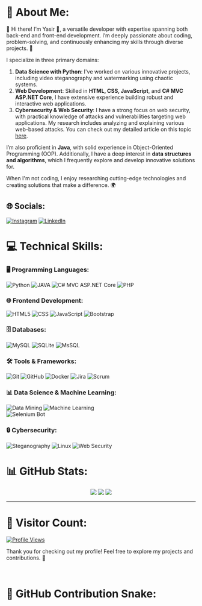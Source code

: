 # 💫 About Me:
👋 Hi there! I’m Yasir 🌟, a versatile developer with expertise spanning both back-end and front-end development. I’m deeply passionate about coding, problem-solving, and continuously enhancing my skills through diverse projects. 🚀

I specialize in three primary domains:  
1. **Data Science with Python**: I've worked on various innovative projects, including video steganography and watermarking using chaotic systems.  
2. **Web Development**: Skilled in **HTML, CSS, JavaScript**, and **C# MVC ASP.NET Core**, I have extensive experience building robust and interactive web applications.  
3. **Cybersecurity & Web Security**: I have a strong focus on web security, with practical knowledge of attacks and vulnerabilities targeting web applications. My research includes analyzing and explaining various web-based attacks. You can check out my detailed article on this topic [here](https://github.com/yasir723/web-guvenligi).  

I’m also proficient in **Java**, with solid experience in Object-Oriented Programming (OOP). Additionally, I have a deep interest in **data structures and algorithms**, which I frequently explore and develop innovative solutions for.  

When I'm not coding, I enjoy researching cutting-edge technologies and creating solutions that make a difference. 🌍



## 🌐 Socials:
[![Instagram](https://img.shields.io/badge/Instagram-%23E4405F.svg?logo=Instagram&logoColor=white)](https://www.instagram.com/yasir7_23/) 
[![LinkedIn](https://img.shields.io/badge/LinkedIn-%230077B5.svg?logo=linkedin&logoColor=white)](https://www.linkedin.com/in/yasir-alrawi/)

# 💻 Technical Skills:

### 🖥️ Programming Languages:
![Python](https://img.shields.io/badge/python-3670A0?style=for-the-badge&logo=python&logoColor=ffdd54)
![JAVA](https://img.shields.io/badge/java-%23ED8B00.svg?style=for-the-badge&logo=openjdk&logoColor=white) 
![C# MVC ASP.NET Core](https://img.shields.io/badge/C%23%20MVC%20ASP.NET%20Core-%235C2D91.svg?style=for-the-badge&logo=.net&logoColor=white)
![PHP](https://img.shields.io/badge/php-ff1709?style=for-the-badge&logo=php&logoColor=white&color=ff1709&labelColor=gray)

### 🌐 Frontend Development:
![HTML5](https://img.shields.io/badge/html5-%23E34F26.svg?style=for-the-badge&logo=html5&logoColor=white) 
![CSS](https://img.shields.io/badge/css-%23E34F26.svg?style=for-the-badge&logo=css&logoColor=white) 
![JavaScript](https://img.shields.io/badge/javascript-%23323330.svg?style=for-the-badge&logo=javascript&logoColor=%23F7DF1E) 
![Bootstrap](https://img.shields.io/badge/bootstrap-%238511FA.svg?style=for-the-badge&logo=bootstrap&logoColor=white)  

### 🗄️ Databases:
![MySQL](https://img.shields.io/badge/mysql-4479A1.svg?style=for-the-badge&logo=mysql&logoColor=white) 
![SQLite](https://img.shields.io/badge/SQLite-4479A1.svg?style=for-the-badge&logo=SQLite&logoColor=white) 
![MsSQL](https://img.shields.io/badge/mssql-4479A1.svg?style=for-the-badge&logo=mssql&logoColor=white) 

### 🛠️ Tools & Frameworks:
![Git](https://img.shields.io/badge/git-%23F05033.svg?style=for-the-badge&logo=git&logoColor=white) 
![GitHub](https://img.shields.io/badge/github-%23121011.svg?style=for-the-badge&logo=github&logoColor=white) 
![Docker](https://img.shields.io/badge/docker-%230db7ed.svg?style=for-the-badge&logo=docker&logoColor=white) 
![Jira](https://img.shields.io/badge/jira-%230A0FFF.svg?style=for-the-badge&logo=jira&logoColor=white) 
![Scrum](https://img.shields.io/badge/scrum-%230A0FFF.svg?style=for-the-badge&logo=scrum&logoColor=white) 

### 📊 Data Science & Machine Learning:
![Data Mining](https://img.shields.io/badge/web-scraping-%230A0FFF.svg?style=for-the-badge&logo=web-scraping&logoColor=white) 
![Machine Learning](https://img.shields.io/badge/Machine-learning-%230A0FFF.svg?style=for-the-badge&logo=Machine&logoColor=white)  
![Selenium Bot](https://img.shields.io/badge/Selenium-%230A0FFF.svg?style=for-the-badge&logo=Selenium&logoColor=white)  

### 🔒 Cybersecurity:
![Steganography](https://img.shields.io/badge/Steganography-%23000000.svg?style=for-the-badge&logo=vercel&logoColor=white) 
![Linux](https://img.shields.io/badge/Linux-%23FCC624.svg?style=for-the-badge&logo=linux&logoColor=black)
![Web Security](https://img.shields.io/badge/Web%20Security-%23FF0733.svg?style=for-the-badge&logo=security&logoColor=white)


# 📊 GitHub Stats:
<div align="center">
  <img src="https://github-readme-streak-stats.herokuapp.com/?user=yasir723&theme=dark&hide_border=false" />
  <img src="https://github-readme-stats.vercel.app/api?username=yasir723&theme=dark&hide_border=false&include_all_commits=false&count_private=true" />
  <img src="https://github-readme-stats.vercel.app/api/top-langs/?username=yasir723&theme=dark&hide_border=false&include_all_commits=false&count_private=true&layout=compact" />
</div>

---
# 🚀 Visitor Count:
[![Profile Views](https://visitcount.itsvg.in/api?id=yasir723&icon=0&color=1)](https://visitcount.itsvg.in)

Thank you for checking out my profile! Feel free to explore my projects and contributions. 🌟

<!-- Proudly created with GPRM ( https://gprm.itsvg.in ) -->




<br clear="both">

# 🐍 GitHub Contribution Snake:

